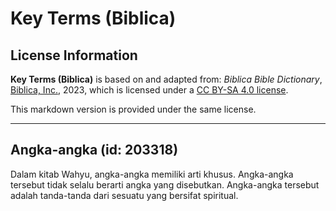 # Key Terms (Biblica)

## License Information

**Key Terms (Biblica)** is based on and adapted from: _Biblica Bible Dictionary_, [Biblica, Inc.](https://www.biblica.com/), 2023, which is licensed under a [CC BY-SA 4.0 license](https://creativecommons.org/licenses/by-sa/4.0/legalcode.en).

This markdown version is provided under the same license.



--------------------------------

## Angka-angka (id: 203318)

Dalam kitab Wahyu, angka\-angka memiliki arti khusus. Angka\-angka tersebut tidak selalu berarti angka yang disebutkan. Angka\-angka tersebut adalah tanda\-tanda dari sesuatu yang bersifat spiritual.


